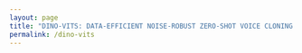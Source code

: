 ```yaml
---
layout: page
title: "DINO-VITS: DATA-EFFICIENT NOISE-ROBUST ZERO-SHOT VOICE CLONING VIA MULTI-TASKING WITH SELF-SUPERVISED SPEAKER VERIFICATION LOSS"
permalink: /dino-vits
---
```



<object type="text/html" data="They_are_to_attack.html" width="800" height="400"  ></object>
